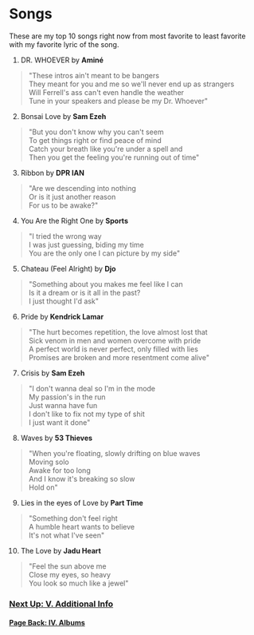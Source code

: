 # Songs

These are my top 10 songs right now from most favorite to least favorite with my favorite lyric of the song. 

1. DR. WHOEVER by **Aminé** 
>"These intros ain't meant to be bangers  
>They meant for you and me so we'll never end up as strangers  
>Will Ferrell's ass can't even handle the weather  
>Tune in your speakers and please be my Dr. Whoever"

2. Bonsai Love by **Sam Ezeh**
>"But you don't know why you can't seem  
>To get things right or find peace of mind  
>Catch your breath like you're under a spell and  
>Then you get the feeling you're running out of time"  

3. Ribbon by **DPR IAN**
>"Are we descending into nothing  
>Or is it just another reason  
>For us to be awake?"  

4. You Are the Right One by **Sports**
>"I tried the wrong way  
>I was just guessing, biding my time  
>You are the only one I can picture by my side"  

5. Chateau (Feel Alright) by **Djo**
>"Something about you makes me feel like I can  
>Is it a dream or is it all in the past?  
>I just thought I'd ask"  

6. Pride by **Kendrick Lamar**
>"The hurt becomes repetition, the love almost lost that  
>Sick venom in men and women overcome with pride  
>A perfect world is never perfect, only filled with lies  
>Promises are broken and more resentment come alive"  

7. Crisis by **Sam Ezeh**
>"I don't wanna deal so I'm in the mode  
>My passion's in the run  
>Just wanna have fun  
>I don't like to fix not my type of shit  
>I just want it done"  

8. Waves by **53 Thieves**
>"When you're floating, slowly drifting on blue waves  
>Moving solo  
>Awake for too long  
>And I know it's breaking so slow  
>Hold on"  

9. Lies in the eyes of Love by **Part Time**
>"Something don't feel right  
>A humble heart wants to believe  
>It's not what I've seen"  

10. The Love by **Jadu Heart**
>"Feel the sun above me  
>Close my eyes, so heavy  
>You look so much like a jewel"  

### [**Next Up: V. Additional Info**](https://eesa220.github.io/additional)
#### [**Page Back: IV. Albums**](https://eesa220.github.io/albums)
